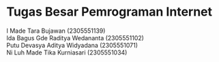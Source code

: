 <h1>Tugas Besar Pemrograman Internet</h1>
I Made Tara Bujawan (2305551139) <br>
Ida Bagus Gde Raditya Wedananta (2305551102) <br>
Putu Devasya Aditya Widyadana (2305551071) <br>
Ni Luh Made Tika Kurniasari (2305551034) <br>
